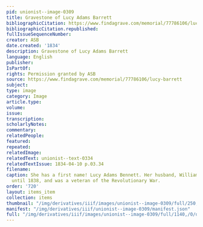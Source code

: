```yaml
---
pid: unionist--image-0309
title: Gravestone of Lucy Adams Barrett
bibliographicCitation: https://www.findagrave.com/memorial/77786106/lucy-barrett
bibliographicCitation.republished: 
fullIssueSequenceNumber: 
creator: ASB
date.created: '1834'
description: Gravestone of Lucy Adams Barrett
language: English
publisher: 
IsPartOf: 
rights: Permission granted by ASB
source: https://www.findagrave.com/memorial/77786106/lucy-barrett
subject: 
type: image
category: Image
article.type: 
volume: 
issue: 
transcription: 
scholarlyNotes: 
commentary: 
relatedPeople: 
featured: 
repeated: 
relatedImage: 
relatedText: unionist--text-0334
relatedTextIssue: 1834-04-10 p.03.34
filename: 
caption: She has a first name! Lucy Adams Bennett. Her husband, William Bennett, lived
  until 1838, and was a veteran of the Revolutionary War.
order: '720'
layout: items_item
collection: items
thumbnail: "/img/derivatives/iiif/images/unionist--image-0309/full/250,/0/default.jpg"
manifest: "/img/derivatives/iiif/unionist--image-0309/manifest.json"
full: "/img/derivatives/iiif/images/unionist--image-0309/full/1140,/0/default.jpg"
---
```

